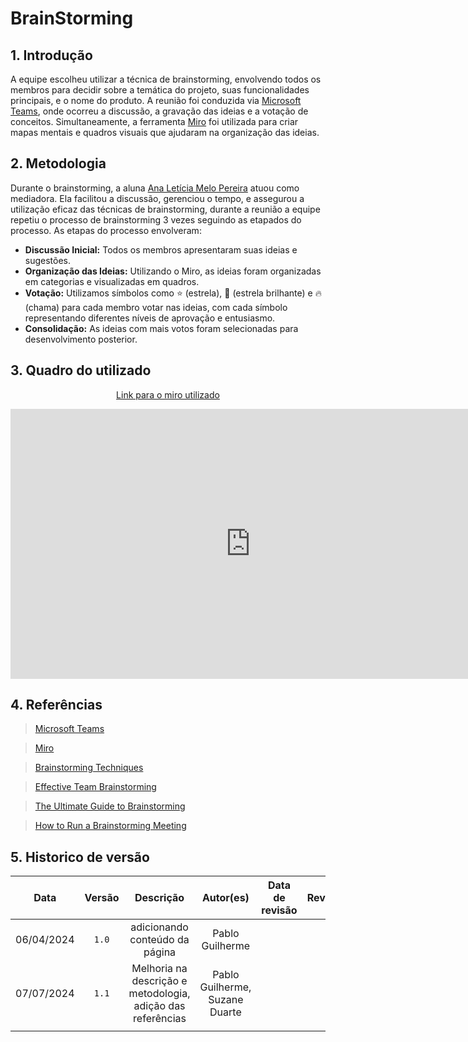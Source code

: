 # BrainStorming

## 1. Introdução

A equipe escolheu utilizar a técnica de brainstorming, envolvendo todos os membros para decidir sobre a temática do projeto, suas funcionalidades principais, e o nome do produto. A reunião foi conduzida via [Microsoft Teams](https://www.microsoft.com/pt-br/microsoft-teams/), onde ocorreu a discussão, a gravação das ideias e a votação de conceitos. Simultaneamente, a ferramenta [Miro](https://miro.com) foi utilizada para criar mapas mentais e quadros visuais que ajudaram na organização das ideias.

## 2. Metodologia

Durante o brainstorming, a aluna [Ana Letícia Melo Pereira](https://www.github.com/analeticiaa) atuou como mediadora. Ela facilitou a discussão, gerenciou o tempo, e assegurou a utilização eficaz das técnicas de brainstorming, durante a reunião a equipe repetiu o processo de brainstorming 3 vezes seguindo as etapados do processo. As etapas do processo envolveram:
- **Discussão Inicial:** Todos os membros apresentaram suas ideias e sugestões.
- **Organização das Ideias:** Utilizando o Miro, as ideias foram organizadas em categorias e visualizadas em quadros.
- **Votação:** Utilizamos símbolos como ⭐ (estrela), 🌟 (estrela brilhante) e 🔥 (chama) para cada membro votar nas ideias, com cada símbolo representando diferentes níveis de aprovação e entusiasmo.
- **Consolidação:** As ideias com mais votos foram selecionadas para desenvolvimento posterior.

## 3. Quadro do utilizado

<center>

[Link para o miro utilizado](https://miro.com/app/board/uXjVKYtdfGk=/?share_link_id=663401015210)

<iframe width="768" height="432" src="https://miro.com/app/live-embed/uXjVKYtdfGk=/?moveToViewport=1711,-1847,7441,3754&embedId=161290561636" frameborder="0" scrolling="no" allow="fullscreen; clipboard-read; clipboard-write" allowfullscreen></iframe>

</center>


## 4. Referências

> <a id="REF1" href="https://www.microsoft.com/pt-br/microsoft-teams/">Microsoft Teams</a>

> <a id="REF2" href="https://miro.com">Miro</a>

> <a id="REF3" href="https://www.mindtools.com/a2tl1ds/brainstorming">Brainstorming Techniques</a>

> <a id="REF4" href="https://www.atlassian.com/team-playbook/plays/brainstorm">Effective Team Brainstorming</a>

> <a id="REF5" href="https://www.forbes.com/sites/forbescoachescouncil/2021/01/25/the-ultimate-guide-to-brainstorming/">The Ultimate Guide to Brainstorming</a>

> <a id="REF6" href="https://hbr.org/2021/04/how-to-run-a-brainstorming-meeting">How to Run a Brainstorming Meeting</a>


## 5. Historico de versão

|    Data    | Versão |      Descrição            |                  Autor(es)                   | Data de revisão | Revisor(es) |
| :--------: | :----: | :-----------------------: | :------------------------------------------: | :-------------: | :---------: |
| 06/04/2024 | `1.0`  | adicionando conteúdo da página  | Pablo Guilherme |                 |             |
| 07/07/2024 | `1.1`  | Melhoria na descrição e metodologia, adição das referências| Pablo Guilherme, Suzane Duarte |                 |                     |
|            |        |                                    |                                              |                 |             |
